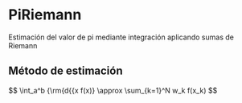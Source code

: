 # PiRiemann
Estimación del valor de pi mediante integración aplicando sumas de Riemann

## Método de estimación

$$
\int_a^b {\rm{d{{x f(x)} \approx \sum_{k=1}^N w_k f(x_k)
$$
